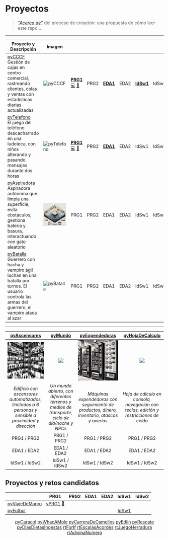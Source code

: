 # Proyectos

> [*"Acerca de"*](https://github.com/puntoReflex/.github/blob/main/procesoDeCreacion.md) del proceso de creación: una propuesta de cómo leer este repo...

---

<div align=center>

| Proyecto y Descripción | Imagen ||||||||||||
|-|-|-|-|-|-|-|-|-|-|-|-|-|
|[pyCCCF](https://github.com/puntoReflex/pyCCCF)<br>Gestión de cajas en centro comercial, rastreando clientes, colas y ventas con estadísticas diarias actualizadas | ![pyCCCF](https://raw.githubusercontent.com/puntoReflex/pyCCCF/main/imagenes/shoppingCF.png) | [**PRG1**](https://github.com/puntoReflex/pyTelefonoDescacharrado/blob/main/src/vPRG1/README.md) [💻](https://github.com/puntoReflex/pyCCCF/blob/main/src/vPRG1/CCCF.java) [🐾](https://github.com/puntoReflex/pyCCCF/commits/main/src/vPRG1/CCCF.java)|PRG2|[**EDA1**](https://github.com/puntoReflex/pyCCCF/blob/main/src/v000/README.md)|EDA2|[**IdSw1**](https://github.com/puntoReflex/pyCCCF/blob/main/mdd.md)|IdSw2|
|[pyTelefono](https://github.com/puntoReflex/pyTelefonoDescacharrado)<br>El juego del teléfono descacharrado en una ludoteca, con niños alterando y pasando mensajes durante dos horas | ![pyTelefono](https://raw.githubusercontent.com/puntoReflex/pyTelefonoDescacharrado/main/images/comicPhone.png) | [**PRG1**](https://github.com/puntoReflex/pyTelefonoDescacharrado/blob/main/src/vPRG1/README.md) [💻](https://github.com/puntoReflex/pyTelefonoDescacharrado/blob/main/src/vPRG1/ChineseWhispers.java) [🐾](https://github.com/puntoReflex/pyTelefonoDescacharrado/commits/seguimiento-desarrollo-vPRG1/src/vPRG1/ChineseWhispers.java)|PRG2|[**EDA1**](https://github.com/puntoReflex/pyTelefonoDescacharrado/blob/main/src/vEDA1/README.md)|EDA2|IdSw1|IdSw2|
|[pyAspiradora](https://github.com/puntoReflex/pyAspiradora)<br>Aspiradora autónoma que limpia una superficie, evita obstáculos, gestiona batería y basura, interactuando con gato aleatorio | ![pyAspiradora](https://raw.githubusercontent.com/puntoReflex/pyAspiradora/main/images/rectangularRoom.png) |PRG1|PRG2|EDA1|EDA2|IdSw1|IdSw2|
|[pyBatalla](https://github.com/puntoReflex/pyBatalla)<br>Guerrero con hacha y vampiro ágil luchan en una batalla por turnos. El usuario controla las armas del guerrero, el vampiro ataca al azar | ![pyBatalla](https://raw.githubusercontent.com/puntoReflex/pyBatalla/main/imagenes/charcoal-drawing.png) |PRG1|PRG2|EDA1|EDA2|IdSw1|IdSw2|



---

|[pyAscensores](https://github.com/puntoReflex/pyAscensores)|[pyMundo](https://github.com/puntoReflex/pyMundo)|[pyExpendedoras](https://github.com/puntoReflex/pyExpendedoras)|[pyHojaDeCalculo](https://github.com/puntoReflex/pyHojaDeCalculo)|
|:-:|:-:|:-:|:-:|
|<img src="https://raw.githubusercontent.com/puntoReflex/pyAscensores/main/images/pyAscensores.png">|<img src="https://raw.githubusercontent.com/puntoReflex/pyMundo/main/images/pyMundo.png">|<img src="https://raw.githubusercontent.com/puntoReflex/pyExpendedoras/main/images/pyExpendedoras.png">|<img src="https://raw.githubusercontent.com/puntoReflex/pyHojaDeCalculo/main/images/pyHojaDeCalculo.png">
*Edificio con ascensores automatizados, limitados a 6 personas y sensible a proximidad y dirección*|*Un mundo abierto, con diferentes terrenos y medios de transporte, ciclo de día/noche y NPCs*|*Máquinas expendedoras con seguimiento de productos, dinero, inventario, atascos y averías*|*Hoja de cálculo en consola, navegación con teclas, edición y restricciones de celda*
PRG1 / PRG2|PRG1 / PRG2|PRG1 / PRG2|PRG1 / PRG2|
EDA1 / EDA2|EDA1 / EDA2|EDA1 / EDA2|EDA1 / EDA2
IdSw1 / IdSw2|IdSw1 / IdSw2|IdSw1 / IdSw2|IdSw1 / IdSw2

</div>

## Proyectos y retos candidatos

<div align=center>

||PRG1|PRG2|EDA1|EDA2|IdSw1|IdSw2
|-|:-:|:-:|:-:|:-:|:-:|:-:|
[pyViajeDeMarco](/retos&proyectos/viajeMarco/README.md)|[vPRG1](https://github.com/puntoReflex/.github/blob/viajeMarco/prg1/desarrollo/retos%26proyectos/viajeMarco/src/vPRG1/Marco.java) [🐾](https://github.com/puntoReflex/.github/commits/viajeMarco/prg1/desarrollo/retos%26proyectos/viajeMarco/src/vPRG1/Marco.java)
[pyFutbol](/retos&proyectos/futbol/README.md)|||||[IdSw1](https://github.com/puntoReflex/.github/blob/futbol/IdSw1/ModeloDelDominio/retos%26proyectos/futbol/docs/README.md)|
[pyCaracol](/retos&proyectos/unCaracol.md)
[pyWhacAMole](/retos&proyectos/whacAMole.md)
[pyCarreraDeCamellos](/retos&proyectos/carreraCamellos.md)
[pyEdlin](/retos&proyectos/edlin.md)
[pyRescate](/retos&proyectos/unRescate.md)
[pyDiasDietasIngestas](/retos&proyectos/diasDietasIngestas.md)
[rtForIf](/retos&proyectos/forIf.md)
[rtEscalasAcordes](/retos&proyectos/escalasAcordes.md)
[rtJuegoHerradura](/retos&proyectos/juegoHerradura.md)
[rtAdivinaNumero](/retos&proyectos/adivinaNumero.md)

</div>
